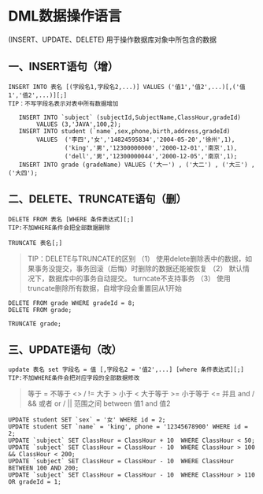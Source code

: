 # DML数据操作语言

(INSERT、UPDATE、DELETE)  用于操作数据库对象中所包含的数据

## 一、INSERT语句（增）

```mysql
INSERT INTO 表名 [(字段名1,字段名2,...)] VALUES ('值1','值2',...)[,('值1','值2',...)][;]
TIP：不写字段名表示对表中所有数据增加
```
```mysql
   INSERT INTO `subject` (subjectId,SubjectName,ClassHour,gradeId) 
   		VALUES (3,'JAVA',100,2);
   INSERT INTO student (`name`,sex,phone,birth,address,gradeId)
   		VALUES  ('李四','女','14824595834','2004-05-20','徐州',1),
   				('king','男','12300000000','2000-12-01','南京',1),
   				('dell','男','12300000044','2000-12-05','南京',1);
   INSERT INTO grade (gradeName) VALUES ('大一') , ('大二') , ('大三') , ('大四');
```



## 二、DELETE、TRUNCATE语句（删）

```mysql
DELETE FROM 表名 [WHERE 条件表达式][;]
TIP:不加WHERE条件会把全部数据删除

TRUNCATE 表名[;]
```

> TIP：DELETE与TRUNCATE的区别
> （1） 使用delete删除表中的数据，如果事务没提交，事务回滚（后悔）时删除的数据还能被恢复
> （2） 默认情况下，数据库中的事务自动提交。    turncate不支持事务
> （3） 使用truncate删除所有数据，自增字段会重置回从1开始

```mysql
DELETE FROM grade WHERE gradeId = 8;
DELETE FROM grade;

TRUNCATE grade;
```



## 三、UPDATE语句（改）

```mysql
update 表名 set 字段名 = 值 [,字段名2 = '值2',...] [where 条件表达式][;]
TIP:不加WHERE条件会把对应字段的全部数据修改
```

> 等于 =
>不等于 <> / !=
> 大于 >
> 小于 <
> 大于等于 >=
> 小于等于 <=
> 并且 and / &&
> 或者 or / ||
> 范围之间 between 值1 and 值2

```mysql
UPDATE student SET `sex` = '女' WHERE id = 2;
UPDATE student SET `name` = 'king', phone = '12345678900' WHERE id = 2;
UPDATE `subject` SET ClassHour = ClassHour + 10  WHERE ClassHour < 50;
UPDATE `subject` SET ClassHour = ClassHour - 10  WHERE ClassHour > 100 && ClassHour < 200;
UPDATE `subject` SET ClassHour = ClassHour - 10  WHERE ClassHour BETWEEN 100 AND 200;
UPDATE `subject` SET ClassHour = ClassHour - 10  WHERE ClassHour > 110 OR gradeId = 1;
```

